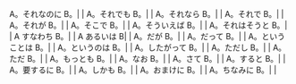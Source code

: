 A。それなのに B。|  |
A。それでも B。|  |
A。それなら B。|  |
A。それで B。|  |
A。それが B。|  |
A。そこで B。|  |
A。そういえば B。|  |
A。それはそうと B。|  |
A すなわち B。|  |
A あるいは B|  |
A。だが B。|  |
A。だって B。|  |
A。ということは B。|  |
A。というのは B。|  |
A。したがって B。|  |
A。ただし B。|  |
A。ただ B。|  |
A。もっとも B。|  |
A。なお B。|  |
A。さて B。|  |
A。すると B。|  |
A。要するに B。|  |
A。しかも B。|  |
A。おまけに B。|  |
A。ちなみに B。|  |
